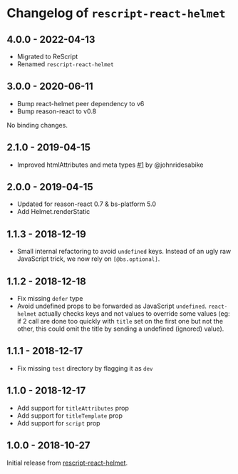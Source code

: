 # Changelog of `rescript-react-helmet`

## 4.0.0 - 2022-04-13

- Migrated to ReScript
- Renamed `rescript-react-helmet`

## 3.0.0 - 2020-06-11

- Bump react-helmet peer dependency to v6
- Bump reason-react to v0.8

No binding changes.

## 2.1.0 - 2019-04-15

- Improved htmlAttributes and meta types [#1](https://github.com/MoOx/rescript-react-helmet/pull/1) by @johnridesabike

## 2.0.0 - 2019-04-15

- Updated for reason-react 0.7 & bs-platform 5.0
- Add Helmet.renderStatic

## 1.1.3 - 2018-12-19

- Small internal refactoring to avoid `undefined` keys.
  Instead of an ugly raw JavaScript trick, we now rely on `[@bs.optional]`.

## 1.1.2 - 2018-12-18

- Fix missing `defer` type
- Avoid undefined props to be forwarded as JavaScript `undefined`.
  `react-helmet` actually checks keys and not values to override some values
  (eg: if 2 call are done too quickly with `title` set on the first one but
  not the other, this could omit the title by sending a undefined (ignored)
  value).

## 1.1.1 - 2018-12-17

- Fix missing `test` directory by flagging it as `dev`

## 1.1.0 - 2018-12-17

- Add support for `titleAttributes` prop
- Add support for `titleTemplate` prop
- Add support for `script` prop

## 1.0.0 - 2018-10-27

Initial release from [rescript-react-helmet](https://github.com/bguzryanto/rescript-react-helmet).
